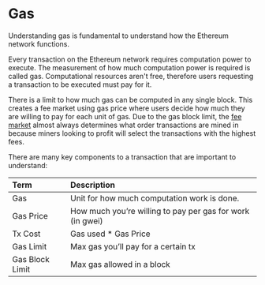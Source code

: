 # Gas

Understanding gas is fundamental to understand how the Ethereum network functions.   
  
Every transaction on the Ethereum network requires computation power to execute. The measurement of how much computation power is required is called gas. Computational resources aren't free, therefore users requesting a transaction to be executed must pay for it.   
  
There is a limit to how much gas can be computed in any single block. This creates a fee market using gas price where users decide how much they are willing to pay for each unit of gas. Due to the gas block limit, the [fee market](fee-market.md) almost always determines what order transactions are mined in because miners looking to profit will select the transactions with the highest fees.  
  
There are many key components to a transaction that are important to understand:

| Term | Description |
| :--- | :--- |
| Gas | Unit for how much computation work is done. |
| Gas Price | How much you’re willing to pay per gas for work \(in gwei\) |
| Tx Cost | Gas used \* Gas Price |
| Gas Limit | Max gas you’ll pay for a certain tx |
| Gas Block Limit | Max gas allowed in a block |

